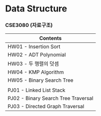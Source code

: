 # Data Structure
### CSE3080 (자료구조)

|Contents|
|------|
|HW01 - Insertion Sort|
|HW02 - ADT Polynomial|
|HW03 - 두 행렬의 덧셈|
|HW04 - KMP Algorithm|
|HW05 - Binary Search Tree|
||
|PJ01 - Linked List Stack|
|PJ02 - Binary Search Tree Traversal|
|PJ03 - Directed Graph Traversal|
